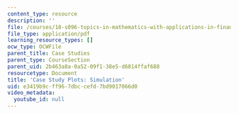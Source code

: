 ```yaml
---
content_type: resource
description: ''
file: /courses/18-s096-topics-in-mathematics-with-applications-in-finance-fall-2013/e3419b9cff967dbccefd7bd9017066d0_MIT18_S096F13_Smltn_TwoAst.pdf
file_type: application/pdf
learning_resource_types: []
ocw_type: OCWFile
parent_title: Case Studies
parent_type: CourseSection
parent_uid: 2b463a8a-0a52-09f1-38e5-d6814ffaf688
resourcetype: Document
title: 'Case Study Plots: Simulation'
uid: e3419b9c-ff96-7dbc-cefd-7bd9017066d0
video_metadata:
  youtube_id: null
---
```

